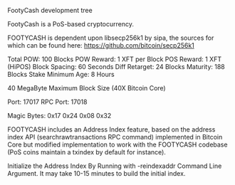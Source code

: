 
FootyCash development tree

FootyCash is a PoS-based cryptocurrency.

FOOTYCASH is dependent upon libsecp256k1 by sipa, the sources for which can be found here:
https://github.com/bitcoin/secp256k1

Total POW: 100 Blocks
POW Reward: 1 XFT per Block
POS Reward: 1 XFT (HiPOS)
Block Spacing: 60 Seconds
Diff Retarget: 24 Blocks
Maturity: 188 Blocks
Stake Minimum Age: 8 Hours

40 MegaByte Maximum Block Size (40X Bitcoin Core)

Port: 17017
RPC Port: 17018

Magic Bytes: 0x17 0x24 0x08 0x32


FOOTYCASH includes an Address Index feature, based on the address index API (searchrawtransactions RPC command) implemented in Bitcoin Core but modified implementation to work with the FOOTYCASH codebase (PoS coins maintain a txindex by default for instance).

Initialize the Address Index By Running with -reindexaddr Command Line Argument.  It may take 10-15 minutes to build the initial index.


